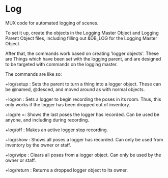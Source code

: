 # Log
MUX code for automated logging of scenes.

To set it up, create the objects in the Logging Master Object and Logging Parent Object files, including filling out &DB_LOG for the Logging Master Object.

After that, the commands work based on creating 'logger objects'. These are Things which have been set with the logging parent, and are designed to be targeted with commands on the logging master.

The commands are like so:

+log/setup <thing>: Sets the parent to turn a thing into a logger object. These can be @named, @desced, and moved around as with normal objects.

+log/on <logger>: Sets a logger to begin recording the poses in its room. Thus, this only works if the logger has been dropped out of inventory.

+log/re <logger>=<number>: Shows the last <number> poses the logger has recorded. Can be used be anyone, and including during recording.

+log/off <logger>: Makes an active logger stop recording.

+log/show <logger>: Shows all poses a logger has recorded. Can only be used from inventory by the owner or staff.

+log/wipe <logger>: Clears all poses from a logger object. Can only be used by the owner or staff.

+log/return <logger>: Returns a dropped logger object to its owner.
